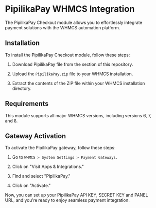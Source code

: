 # PipilikaPay WHMCS Integration

The PipilikaPay Checkout module allows you to effortlessly integrate payment solutions with the WHMCS automation platform.

## Installation

To install the PipilikaPay Checkout module, follow these steps:

1. Download PipilikaPay file from the section of this repository.

2. Upload the `PipilikaPay.zip` file to your WHMCS installation.

3. Extract the contents of the ZIP file within your WHMCS installation directory.

## Requirements

This module supports all major WHMCS versions, including versions 6, 7, and 8.

## Gateway Activation

To activate the PipilikaPay gateway, follow these steps:

1. Go to `WHMCS > System Settings > Payment Gateways`.

2. Click on "Visit Apps & Integrations."

3. Find and select "PipilikaPay."

4. Click on "Activate."

Now, you can set up your PipilikaPay API KEY, SECRET KEY and PANEL URL, and you're ready to enjoy seamless payment integration.
